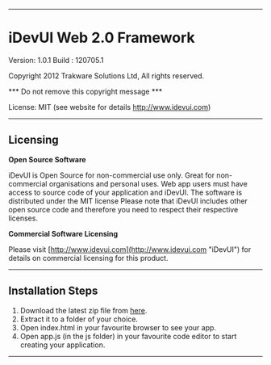 ----------

#  iDevUI Web 2.0 Framework #
    
Version: 1.0.1
Build  : 120705.1
    
Copyright 2012 Trakware Solutions Ltd, All rights reserved.

*** Do not remove this copyright message ***

License: MIT (see website for details http://www.idevui.com)

----------
## Licensing ##

**Open Source Software**
 
iDevUI is Open Source for non-commercial use only.
Great for non-commercial organisations and personal uses.
Web app users must have access to source code of your application and iDevUI.
The software is distributed under the MIT license
Please note that iDevUI includes other open source code and therefore you need to respect their respective licenses.

**Commercial Software Licensing**

Please visit [http://www.idevui.com](http://www.idevui.com "iDevUI") for details on commercial licensing for this product.
    
----------
## Installation Steps
1. Download the latest zip file from [here](https://github.com/trakwaresolutions/iDevUI/zipball/master).
2. Extract it to a folder of your choice.
3. Open index.html in your favourite browser to see your app.
4. Open app.js (in the js folder) in your favourite code editor to start creating your application.
----------